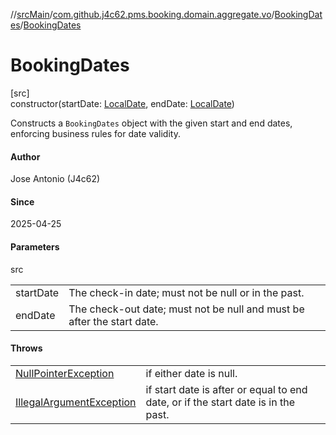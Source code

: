 //[srcMain](../../../index.md)/[com.github.j4c62.pms.booking.domain.aggregate.vo](../index.md)/[BookingDates](index.md)/[BookingDates](-booking-dates.md)

# BookingDates

[src]\
constructor(startDate: [LocalDate](https://docs.oracle.com/javase/8/docs/api/java/time/LocalDate.html),
endDate: [LocalDate](https://docs.oracle.com/javase/8/docs/api/java/time/LocalDate.html))

Constructs a `BookingDates` object with the given start and end dates, enforcing business rules for date validity.

#### Author

Jose Antonio (J4c62)

#### Since

2025-04-25

#### Parameters

src

|           |                                                                        |
|-----------|------------------------------------------------------------------------|
| startDate | The check-in date; must not be null or in the past.                    |
| endDate   | The check-out date; must not be null and must be after the start date. |

#### Throws

|                                                                                                               |                                                                                   |
|---------------------------------------------------------------------------------------------------------------|-----------------------------------------------------------------------------------|
| [NullPointerException](https://docs.oracle.com/javase/8/docs/api/java/lang/NullPointerException.html)         | if either date is null.                                                           |
| [IllegalArgumentException](https://docs.oracle.com/javase/8/docs/api/java/lang/IllegalArgumentException.html) | if start date is after or equal to end date, or if the start date is in the past. |